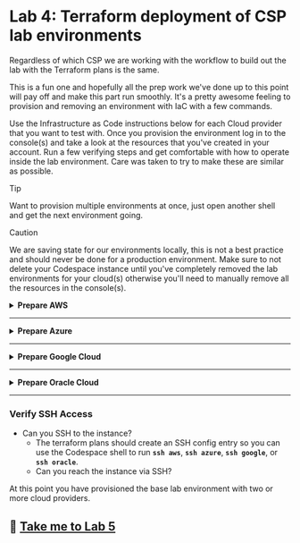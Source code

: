 # Lab 4: Terraform deployment of CSP lab environments

Regardless of which CSP we are working with the workflow to build out the lab with the Terraform plans is the same.

This is a fun one and hopefully all the prep work we've done up to this point will pay off and make this part run smoothly. It's a pretty awesome feeling to provision and removing an environment with IaC with a few commands.

Use the Infrastructure as Code instructions below for each Cloud provider that you want to test with. Once you provision the environment log in to the console(s) and take a look at the resources that you've created in your account. Run a few verifying steps and get comfortable with how to operate inside the lab environment. Care was taken to try to make these are similar as possible.

> [!TIP]
> Want to provision multiple environments at once, just open another shell and get the next environment going.

> [!CAUTION]
> We are saving state for our environments locally, this is not a best practice and should never be done for a production environment. Make sure to not delete your Codespace instance until you've completely removed the lab environments for your cloud(s) otherwise you'll need to manually remove all the resources in the console(s).

<details>
<summary><b>Prepare AWS</b></summary>

## To provision the AWS lab environment

### Provision AWS

1. In the Codespaces shell run **`cd $CODESPACE_VSCODE_FOLDER/lab/aws`**.
2. Next run **`terraform init`**.
![terraform_init](files/tf_init_aws.png)
3. Next run **`terraform plan`**.
![terraform_plan](files/tf_plan.png)
   1. If successful this will output a list of actions that will be performed.
4. Next we will run **`terraform apply -auto-approve`**.

> **`NOTE:`** This will take a while but should build out the base environment and spin up an instance that we can ssh into.

### Verify AWS

- Can you SSH to the instance?
  - This terraform plan should create an SSH config entry so you can use the Codespace shell to run `ssh aws`.
- Does the instance have access to ping/traceroute via the IGW?

</details>

---

<details>
<summary><b>Prepare Azure</b></summary>

## To provision the Azure lab environment

### Provision Azure

1. In the Codespaces shell run **`cd $CODESPACE_VSCODE_FOLDER/lab/azure`**.
2. Next run **`terraform init`**.
![terraform_init](files/tf_init_azure.png)
3. Next run **`terraform plan`**.
![terraform_plan](files/tf_plan.png)
   1. If successful this will output a list of actions that will be performed.
4. Next we will run **`terraform apply -auto-approve`**.

> **`NOTE:`** This one take the longest of all the lab environments to build out, the VNG can take quite some time (up to 45 minutes) to provision. Let this shell sit and open a new shell to work on other environments while you wait.

### Verify Azure

- Can you SSH to the instance?
  - This terraform plan should create an SSH config entry so you can use the Codespace shell to run `ssh azure`.
- Does the instance have access to ping/traceroute via the IGW?

</details>

---

<details>
<summary><b>Prepare Google Cloud</b></summary>

## To provision the Google Cloud lab environment

### Provision Google Cloud

1. In the Codespaces shell run **`cd $CODESPACE_VSCODE_FOLDER/lab/google`**.
2. Next run **`terraform init`**.
![terraform_init](files/tf_init_google.png)
3. Next run **`terraform plan`**.
![terraform_plan](files/tf_plan.png)
   1. If successful this will output a list of actions that will be performed.
4. Next we will run **`terraform apply -auto-approve`**.

### Verify Google Cloud

- Can you SSH to the instance?
  - This terraform plan should create an SSH config entry so you can use the Codespace shell to run `ssh google`.
- Does the instance have access to ping/traceroute via the IGW?

</details>

---

<details>
<summary><b>Prepare Oracle Cloud</b></summary>

## To provision the Oracle Cloud lab environment

### Provision Oracle Cloud

1. In the Codespaces shell run **`cd $CODESPACE_VSCODE_FOLDER/lab/oracle`**.
2. Next run **`terraform init`**.
![terraform_init](files/tf_init_oracle.png)
3. Next run **`terraform plan`**.
![terraform_plan](files/tf_plan.png)
   1. If successful this will output a list of actions that will be performed.
4. Next we will run **`terraform apply -auto-approve`**.

### Verify SSH Access to Oracle

- Can you SSH to the instance?
  - This terraform plan should create an SSH config entry so you can use the Codespace shell to run `ssh oracle`.
- Does the instance have access to ping/traceroute via the IGW?

</details>

---

### Verify SSH Access

- Can you SSH to the instance?
  - The terraform plans should create an SSH config entry so you can use the Codespace shell to run **`ssh aws`**, **`ssh azure`**, **`ssh google`**, or **`ssh oracle`**.
  - Can you reach the instance via SSH?

At this point you have provisioned the base lab environment with two or more cloud providers.

## :rocket: [Take me to Lab 5](lab5.md)
